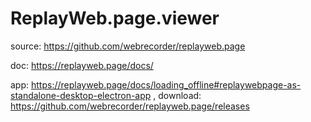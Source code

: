 # ReplayWeb.page.viewer
source: https://github.com/webrecorder/replayweb.page

doc: https://replayweb.page/docs/

app: https://replayweb.page/docs/loading_offline#replaywebpage-as-standalone-desktop-electron-app , download: https://github.com/webrecorder/replayweb.page/releases
